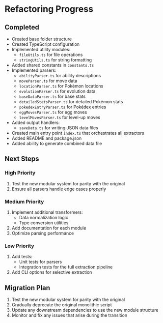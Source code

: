 # Refactoring Progress

## Completed
- Created base folder structure
- Created TypeScript configuration
- Implemented utility modules:
  - `fileUtils.ts` for file operations
  - `stringUtils.ts` for string formatting
- Added shared constants in `constants.ts`
- Implemented parsers:
  - `abilityParser.ts` for ability descriptions
  - `moveParser.ts` for move data
  - `locationParser.ts` for Pokémon locations
  - `evolutionParser.ts` for evolution data
  - `baseDataParser.ts` for base stats
  - `detailedStatsParser.ts` for detailed Pokémon stats
  - `pokedexEntryParser.ts` for Pokédex entries
  - `eggMovesParser.ts` for egg moves
  - `levelMovesParser.ts` for level-up moves
- Added output handlers:
  - `saveData.ts` for writing JSON data files
- Created main entry point `index.ts` that orchestrates all extractors
- Added README and package.json
- Added ability to generate combined data file

## Next Steps

### High Priority
1. Test the new modular system for parity with the original
2. Ensure all parsers handle edge cases properly

### Medium Priority
1. Implement additional transformers:
   - Data normalization logic
   - Type conversion utilities
2. Add documentation for each module
3. Optimize parsing performance

### Low Priority
1. Add tests:
   - Unit tests for parsers
   - Integration tests for the full extraction pipeline
2. Add CLI options for selective extraction

## Migration Plan
1. Test the new modular system for parity with the original
2. Gradually deprecate the original monolithic script
3. Update any downstream dependencies to use the new module structure
4. Monitor and fix any issues that arise during the transition
